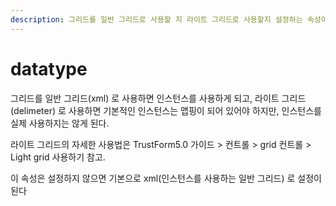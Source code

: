 ```yaml
---
description: 그리드를 일반 그리드로 사용할 지 라이트 그리드로 사용할지 설정하는 속성이다.
---
```


# datatype

그리드를 일반 그리드\(xml\) 로 사용하면 인스턴스를 사용하게 되고, 라이트 그리드\(delimeter\) 로 사용하면 기본적인 인스턴스는 맵핑이 되어 있어야 하지만, 인스턴스를 실제 사용하지는 않게 된다.

라이트 그리드의 자세한 사용법은 TrustForm5.0 가이드 &gt; 컨트롤 &gt; grid 컨트롤 &gt; Light grid 사용하기 참고.

이 속성은 설정하지 않으면 기본으로 xml\(인스턴스를 사용하는 일반 그리드\) 로 설정이 된다

